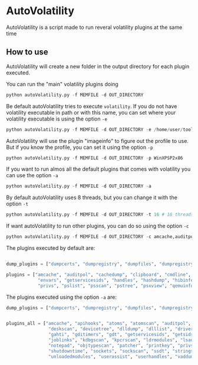 # AutoVolatility

AutoVolatility is a script made to run reveral volatility plugins at the same time

## How to use

AutoVolatility will create a new folder in the output directory for each plugin executed.

You can run the "main" volatility plugins doing

```python
python autoVolatility.py -f MEMFILE -d OUT_DIRECTORY
``` 

Be default autoVolatility tries to execute `volatility`. If you do not have volatility executable in path or with this name, you can set where your volatility executable is using the option `-e`

```python
python autoVolatility.py -f MEMFILE -d OUT_DIRECTORY -e /home/user/tools/volatility/vol.py
```

AutoVolatility will use the plugin "imageinfo" to figure out the profile to use. But if you know the profile, you can set it using the option `-p`

```python
python autoVolatility.py -f MEMFILE -d OUT_DIRECTORY -p WinXPSP2x86
```

If you want to run almos all the default plugins that comes with volatility you can use the option `-a`

```python
python autoVolatility.py -f MEMFILE -d OUT_DIRECTORY -a
```

By default autoVolatility uses 8 threads, but you can change it with the option `-t`

```python
python autoVolatility.py -f MEMFILE -d OUT_DIRECTORY -t 16 # 16 threads
```

If want autoVolatility to run other plugins, you can do so using the option `-c`

```python
python autoVolatility.py -f MEMFILE -d OUT_DIRECTORY -c amcache,auditpol,cachedump,clipboard,cmdline,cmdscan # Only these plugins will be executed
```

The plugins executed by default are:

```python

dump_plugins = ["dumpcerts", "dumpregistry", "dumpfiles", "dumpregistry"]

plugins = ["amcache", "auditpol", "cachedump", "clipboard", "cmdline", "cmdscan", "connections", "connscan", "consoles", "deskscan", "devicetree", "dlllist",
            "envars", "getservicesids", "handles", "hashdump", "hibinfo", "hivelist", "hivescan", "iehistory", "ldrmodules", "lsadump", "malfind", "mbrparser", "memmap", "mftparser", "modules", "notepad", 
            "privs", "pslist", "psscan", "pstree", "psxview", "qemuinfo", "servicediff", "sessions", "sockets", "sockscan", "ssdt", "strings", "svcscan", "symlinkscan", "thrdscan", "verinfo", "windows", "wintree"]
```

The plugins executed using the option `-a` are:

```python
dump_plugins = ["dumpcerts", "dumpregistry", "dumpfiles", "dumpregistry"]


plugins_all = ["amcache", "apihooks", "atoms", "atomscan", "auditpol", "bigpools", "bioskbd", "cachedump", "callbacks", "clipboard", "cmdline", "cmdscan", "connections", "connscan", "consoles", "crashinfo",
                "deskscan", "devicetree", "dlldump", "dlllist", "driverirp", "drivermodule", "driverscan", "editbox", "envars", "eventhooks", "evtlogs", "filescan", 
                "gahti", "gditimers", "gdt", "getservicesids", "getsids", "handles", "hashdump", "hibinfo", "hivelist", "hivescan", "hpakextract", "hpakinfo", "idt", "iehistory", "imagecopy", "imageinfo",
                "joblinks", "kdbgscan", "kpcrscan", "ldrmodules", "lsadump", "malfind", "mbrparser", "memdump", "memmap", "messagehooks", "mftparser", "moddump", "modscan", "modules", "multiscan", "mutantscan",
                "notepad", "objtypescan", "patcher", "printkey", "privs", "procdump", "pslist", "psscan", "pstree", "psxview", "qemuinfo", "raw2dmp", "screenshot", "servicediff", "sessions", "shellbags", "shimcache",
                "shutdowntime", "sockets", "sockscan", "ssdt", "strings", "svcscan", "symlinkscan", "thrdscan", "threads", "timeliner", "timers", "truecryptmaster", "truecryptpassphrase", "truecryptsummary",
                "unloadedmodules", "userassist", "userhandles", "vaddump", "vadinfo", "vadtree", "vadwalk", "vboxinfo", "verinfo", "vmwareinfo", "volshell", "windows", "wintree", "wndscan"]


```